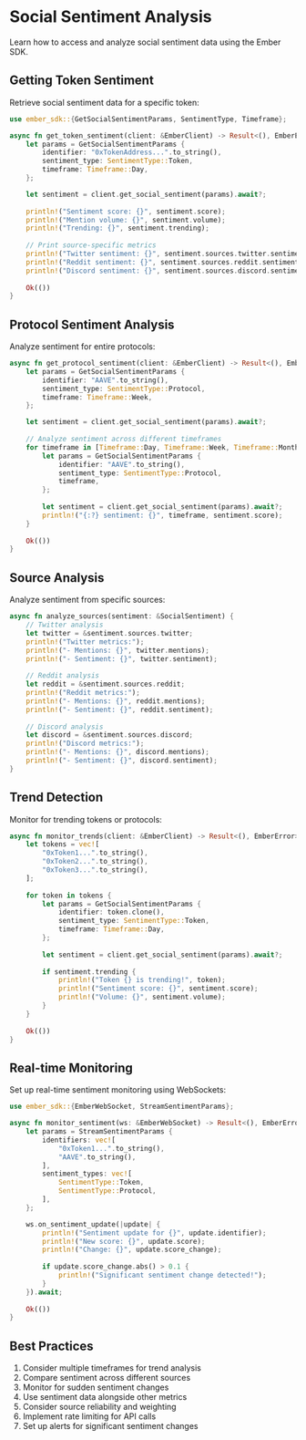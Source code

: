 # Social Sentiment Analysis

Learn how to access and analyze social sentiment data using the Ember SDK.

## Getting Token Sentiment

Retrieve social sentiment data for a specific token:

```rust
use ember_sdk::{GetSocialSentimentParams, SentimentType, Timeframe};

async fn get_token_sentiment(client: &EmberClient) -> Result<(), EmberError> {
    let params = GetSocialSentimentParams {
        identifier: "0xTokenAddress...".to_string(),
        sentiment_type: SentimentType::Token,
        timeframe: Timeframe::Day,
    };

    let sentiment = client.get_social_sentiment(params).await?;
    
    println!("Sentiment score: {}", sentiment.score);
    println!("Mention volume: {}", sentiment.volume);
    println!("Trending: {}", sentiment.trending);
    
    // Print source-specific metrics
    println!("Twitter sentiment: {}", sentiment.sources.twitter.sentiment);
    println!("Reddit sentiment: {}", sentiment.sources.reddit.sentiment);
    println!("Discord sentiment: {}", sentiment.sources.discord.sentiment);
    
    Ok(())
}
```

## Protocol Sentiment Analysis

Analyze sentiment for entire protocols:

```rust
async fn get_protocol_sentiment(client: &EmberClient) -> Result<(), EmberError> {
    let params = GetSocialSentimentParams {
        identifier: "AAVE".to_string(),
        sentiment_type: SentimentType::Protocol,
        timeframe: Timeframe::Week,
    };

    let sentiment = client.get_social_sentiment(params).await?;
    
    // Analyze sentiment across different timeframes
    for timeframe in [Timeframe::Day, Timeframe::Week, Timeframe::Month] {
        let params = GetSocialSentimentParams {
            identifier: "AAVE".to_string(),
            sentiment_type: SentimentType::Protocol,
            timeframe,
        };
        
        let sentiment = client.get_social_sentiment(params).await?;
        println!("{:?} sentiment: {}", timeframe, sentiment.score);
    }
    
    Ok(())
}
```

## Source Analysis

Analyze sentiment from specific sources:

```rust
async fn analyze_sources(sentiment: &SocialSentiment) {
    // Twitter analysis
    let twitter = &sentiment.sources.twitter;
    println!("Twitter metrics:");
    println!("- Mentions: {}", twitter.mentions);
    println!("- Sentiment: {}", twitter.sentiment);
    
    // Reddit analysis
    let reddit = &sentiment.sources.reddit;
    println!("Reddit metrics:");
    println!("- Mentions: {}", reddit.mentions);
    println!("- Sentiment: {}", reddit.sentiment);
    
    // Discord analysis
    let discord = &sentiment.sources.discord;
    println!("Discord metrics:");
    println!("- Mentions: {}", discord.mentions);
    println!("- Sentiment: {}", discord.sentiment);
}
```

## Trend Detection

Monitor for trending tokens or protocols:

```rust
async fn monitor_trends(client: &EmberClient) -> Result<(), EmberError> {
    let tokens = vec![
        "0xToken1...".to_string(),
        "0xToken2...".to_string(),
        "0xToken3...".to_string(),
    ];
    
    for token in tokens {
        let params = GetSocialSentimentParams {
            identifier: token.clone(),
            sentiment_type: SentimentType::Token,
            timeframe: Timeframe::Day,
        };
        
        let sentiment = client.get_social_sentiment(params).await?;
        
        if sentiment.trending {
            println!("Token {} is trending!", token);
            println!("Sentiment score: {}", sentiment.score);
            println!("Volume: {}", sentiment.volume);
        }
    }
    
    Ok(())
}
```

## Real-time Monitoring

Set up real-time sentiment monitoring using WebSockets:

```rust
use ember_sdk::{EmberWebSocket, StreamSentimentParams};

async fn monitor_sentiment(ws: &EmberWebSocket) -> Result<(), EmberError> {
    let params = StreamSentimentParams {
        identifiers: vec![
            "0xToken1...".to_string(),
            "AAVE".to_string(),
        ],
        sentiment_types: vec![
            SentimentType::Token,
            SentimentType::Protocol,
        ],
    };

    ws.on_sentiment_update(|update| {
        println!("Sentiment update for {}", update.identifier);
        println!("New score: {}", update.score);
        println!("Change: {}", update.score_change);
        
        if update.score_change.abs() > 0.1 {
            println!("Significant sentiment change detected!");
        }
    }).await;
    
    Ok(())
}
```

## Best Practices

1. Consider multiple timeframes for trend analysis
2. Compare sentiment across different sources
3. Monitor for sudden sentiment changes
4. Use sentiment data alongside other metrics
5. Consider source reliability and weighting
6. Implement rate limiting for API calls
7. Set up alerts for significant sentiment changes 